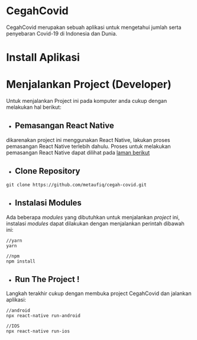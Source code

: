 # CegahCovid

CegahCovid merupakan sebuah aplikasi untuk mengetahui jumlah serta penyebaran Covid-19 di Indonesia dan Dunia.


# Install Aplikasi

# Menjalankan Project (Developer)

Untuk menjalankan Project ini pada komputer anda cukup dengan melakukan hal berikut:


 - ## Pemasangan React Native

dikarenakan project ini menggunakan React Native, lakukan proses pemasangan React Native terlebih dahulu. Proses untuk melakukan pemasangan React Native dapat dilihat pada [laman berikut](https://reactnative.dev/docs/environment-setup)
 - ## Clone Repository

```
git clone https://github.com/metaufiq/cegah-covid.git
```


 - ## Instalasi Modules
Ada beberapa *modules* yang dibutuhkan untuk menjalankan *project* ini, instalasi *modules* dapat dilakukan dengan menjalankan perintah dibawah ini:
```
//yarn
yarn

//npm
npm install
```
 - ## Run The Project !
Langkah terakhir cukup dengan membuka project CegahCovid dan jalankan aplikasi:
```
//android
npx react-native run-android

//IOS
npx react-native run-ios
```


